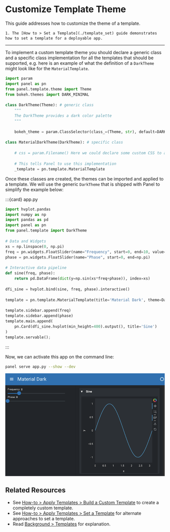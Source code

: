 # Customize Template Theme

This guide addresses how to customize the theme of a template.

```{admonition} Prerequisites
1. The [How to > Set a Template](./template_set) guide demonstrates how to set a template for a deployable app.
```

---

To implement a custom template theme you should declare a generic class and a specific class implementation for all the templates that should be supported, e.g. here is an example of what the definition of a `DarkTheme` might look like for the `MaterialTemplate`.

```python
import param
import panel as pn
from panel.template.theme import Theme
from bokeh.themes import DARK_MINIMAL

class DarkTheme(Theme): # generic class
    """
    The DarkTheme provides a dark color palette
    """

    bokeh_theme = param.ClassSelector(class_=(Theme, str), default=DARK_MINIMAL)

class MaterialDarkTheme(DarkTheme): # specific class

    # css = param.Filename() Here we could declare some custom CSS to apply

    # This tells Panel to use this implementation
    _template = pn.template.MaterialTemplate
```

Once these classes are created, the themes can be imported and applied to a template. We will use the generic `DarkTheme` that is shipped with Panel to simplify the example below:

:::{card} app.py

```python
import hvplot.pandas
import numpy as np
import pandas as pd
import panel as pn
from panel.template import DarkTheme

# Data and Widgets
xs = np.linspace(0, np.pi)
freq = pn.widgets.FloatSlider(name="Frequency", start=0, end=10, value=2)
phase = pn.widgets.FloatSlider(name="Phase", start=0, end=np.pi)

# Interactive data pipeline
def sine(freq, phase):
    return pd.DataFrame(dict(y=np.sin(xs*freq+phase)), index=xs)

dfi_sine = hvplot.bind(sine, freq, phase).interactive()

template = pn.template.MaterialTemplate(title='Material Dark', theme=DarkTheme)

template.sidebar.append(freq)
template.sidebar.append(phase)
template.main.append(
    pn.Card(dfi_sine.hvplot(min_height=400).output(), title='Sine')
)
template.servable();
```
:::

Now, we can activate this app on the command line:

``` bash
panel serve app.py --show --dev
```

<img src="../../_static/images/template_mat_dark.png" alt="dark themed panel app">

## Related Resources

- See [How-to > Apply Templates > Build a Custom Template](./template_custom) to create a completely custom template.
- See [How-to > Apply Templates > Set a Template](./template_set) for alternate approaches to set a template.
- Read [Background > Templates](../../explanation/styling/templates_overview) for explanation.
